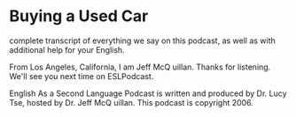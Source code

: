 # Buying a Used Car

complete transcript of everything we say on this podcast, as well as with additional help for your English.  

From Los Angeles, California, I am Jeff McQ uillan. Thanks for listening. We'll see you next time on ESLPodcast. 

English As a Second Language Podcast is written and produced by Dr. Lucy Tse, hosted by Dr. Jeff McQ uillan. This podcast is copyright 2006.

